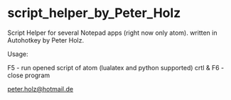 # script_helper_by_Peter_Holz
Script Helper for several Notepad apps (right now only atom).
written in Autohotkey by Peter Holz.

Usage:

F5 - run opened script of atom (lualatex and python supported)
crtl & F6 - close program

peter.holz@hotmail.de
